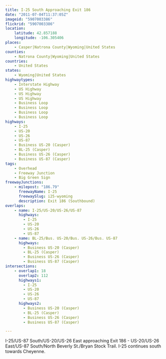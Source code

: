 ```yaml
---
title: I-25 South Approaching Exit 186
date: "2011-07-04T11:37:05Z"
imageid: "5907003386"
flickrid: "5907003386"
location:
    latitude: 42.857188
    longitude: -106.305406
places:
    - Casper|Natrona County|Wyoming|United States
counties:
    - Natrona County|Wyoming|United States
countries:
    - United States
states:
    - Wyoming|United States
highwaytypes:
    - Interstate Highway
    - US Highway
    - US Highway
    - US Highway
    - Business Loop
    - Business Loop
    - Business Loop
    - Business Loop
highways:
    - I-25
    - US-20
    - US-26
    - US-87
    - Business US-20 (Casper)
    - BL-25 (Casper)
    - Business US-26 (Casper)
    - Business US-87 (Casper)
tags:
    - Overhead
    - Freeway Junction
    - Big Green Sign
freewayJunctions:
    - milepost: "186.79"
      freewayName: I-25
      freewaySlug: i25-wyoming
      description: Exit 186 (Southbound)
overlaps:
    - name: I-25/US-20/US-26/US-87
      highways:
        - I-25
        - US-20
        - US-26
        - US-87
    - name: BL-25/Bus. US-20/Bus. US-26/Bus. US-87
      highways:
        - Business US-20 (Casper)
        - BL-25 (Casper)
        - Business US-26 (Casper)
        - Business US-87 (Casper)
intersections:
    - overlap1: 18
      overlap2: 112
      highways1:
        - I-25
        - US-20
        - US-26
        - US-87
      highways2:
        - Business US-20 (Casper)
        - BL-25 (Casper)
        - Business US-26 (Casper)
        - Business US-87 (Casper)

---
```

I-25/US-87 South/US-20/US-26 East approaching Exit 186 - US-20/US-26 East/US-87 South/North Beverly St./Bryan Stock Trail.  I-25 continues south towards Cheyenne.